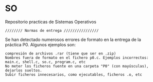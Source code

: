 # SO
Repositorio practicas de Sistemas Operativos



	//////// Normas de entrega ////////////////  

Se han detectado numerosos errores de formato en la entrega de la práctica P0. Algunos ejemplos son:  

    compresión de archivos .rar (tiene que ser en .zip) 
    Nombres fuera de formato en el fichero p0.c. Ejemplos incorrectos: main.c, shell.c, so.c, program.c, etc  
    No meter los ficheros fuente en una carpeta "P0" (con mayúsculas), dejarlos sueltos.  
    Subir ficheros innecesarios, como ejecutables, ficheros .o, etc  
